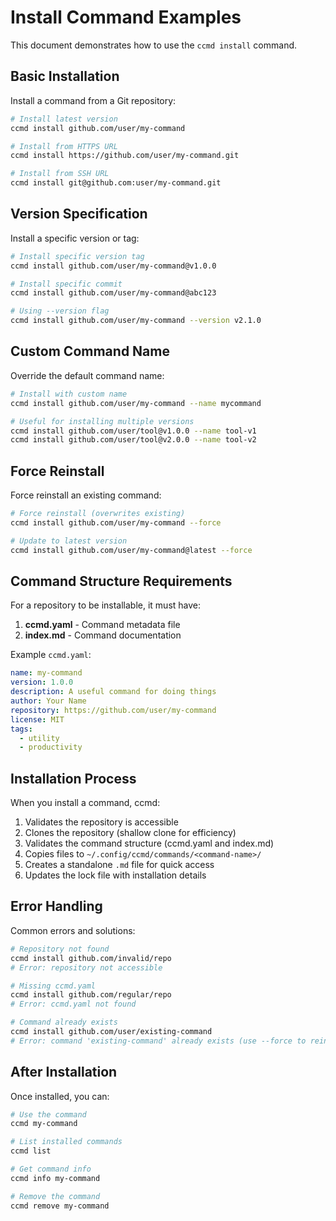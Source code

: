 # Install Command Examples

This document demonstrates how to use the `ccmd install` command.

## Basic Installation

Install a command from a Git repository:

```bash
# Install latest version
ccmd install github.com/user/my-command

# Install from HTTPS URL
ccmd install https://github.com/user/my-command.git

# Install from SSH URL
ccmd install git@github.com:user/my-command.git
```

## Version Specification

Install a specific version or tag:

```bash
# Install specific version tag
ccmd install github.com/user/my-command@v1.0.0

# Install specific commit
ccmd install github.com/user/my-command@abc123

# Using --version flag
ccmd install github.com/user/my-command --version v2.1.0
```

## Custom Command Name

Override the default command name:

```bash
# Install with custom name
ccmd install github.com/user/my-command --name mycommand

# Useful for installing multiple versions
ccmd install github.com/user/tool@v1.0.0 --name tool-v1
ccmd install github.com/user/tool@v2.0.0 --name tool-v2
```

## Force Reinstall

Force reinstall an existing command:

```bash
# Force reinstall (overwrites existing)
ccmd install github.com/user/my-command --force

# Update to latest version
ccmd install github.com/user/my-command@latest --force
```

## Command Structure Requirements

For a repository to be installable, it must have:

1. **ccmd.yaml** - Command metadata file
2. **index.md** - Command documentation

Example `ccmd.yaml`:

```yaml
name: my-command
version: 1.0.0
description: A useful command for doing things
author: Your Name
repository: https://github.com/user/my-command
license: MIT
tags:
  - utility
  - productivity
```

## Installation Process

When you install a command, ccmd:

1. Validates the repository is accessible
2. Clones the repository (shallow clone for efficiency)
3. Validates the command structure (ccmd.yaml and index.md)
4. Copies files to `~/.config/ccmd/commands/<command-name>/`
5. Creates a standalone `.md` file for quick access
6. Updates the lock file with installation details

## Error Handling

Common errors and solutions:

```bash
# Repository not found
ccmd install github.com/invalid/repo
# Error: repository not accessible

# Missing ccmd.yaml
ccmd install github.com/regular/repo
# Error: ccmd.yaml not found

# Command already exists
ccmd install github.com/user/existing-command
# Error: command 'existing-command' already exists (use --force to reinstall)
```

## After Installation

Once installed, you can:

```bash
# Use the command
ccmd my-command

# List installed commands
ccmd list

# Get command info
ccmd info my-command

# Remove the command
ccmd remove my-command
```